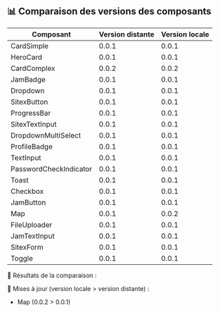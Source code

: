 
## 📊 Comparaison des versions des composants

| Composant                      | Version distante     | Version locale       |
|--------------------------------|----------------------|----------------------|
| CardSimple                     | 0.0.1                | 0.0.1                |
| HeroCard                       | 0.0.1                | 0.0.1                |
| CardComplex                    | 0.0.2                | 0.0.2                |
| JamBadge                       | 0.0.1                | 0.0.1                |
| Dropdown                       | 0.0.1                | 0.0.1                |
| SitexButton                    | 0.0.1                | 0.0.1                |
| ProgressBar                    | 0.0.1                | 0.0.1                |
| SitexTextInput                 | 0.0.1                | 0.0.1                |
| DropdownMultiSelect            | 0.0.1                | 0.0.1                |
| ProfileBadge                   | 0.0.1                | 0.0.1                |
| TextInput                      | 0.0.1                | 0.0.1                |
| PasswordCheckIndicator         | 0.0.1                | 0.0.1                |
| Toast                          | 0.0.1                | 0.0.1                |
| Checkbox                       | 0.0.1                | 0.0.1                |
| JamButton                      | 0.0.1                | 0.0.1                |
| Map                            | 0.0.1                | 0.0.2                |
| FileUploader                   | 0.0.1                | 0.0.1                |
| JamTextInput                   | 0.0.1                | 0.0.1                |
| SitexForm                      | 0.0.1                | 0.0.1                |
| Toggle                         | 0.0.1                | 0.0.1                |


📍 Résultats de la comparaison :

🔄 Mises à jour (version locale > version distante) :
- Map (0.0.2 > 0.0.1)
